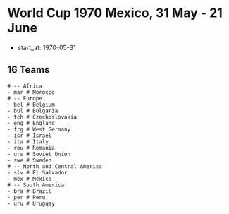 # World Cup 1970 Mexico, 31 May - 21 June

- start_at: 1970-05-31

## 16 Teams

```
# -- Africa
- mar # Morocco
# -- Europe
- bel # Belgium
- bul # Bulgaria
- tch # Czechoslovakia
- eng # England
- frg # West Germany
- isr # Israel
- ita # Italy
- rou # Romania
- urs # Soviet Union
- swe # Sweden
# -- North and Central America
- slv # El Salvador
- mex # Mexico
# -- South America
- bra # Brazil
- per # Peru
- uru # Uruguay
```

